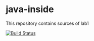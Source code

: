 # java-inside
This repository contains sources of lab1

[![Build Status](https://travis-ci.org/judkoffi/java-inside.svg?branch=master)](https://travis-ci.org/judkoffi/java-inside)

